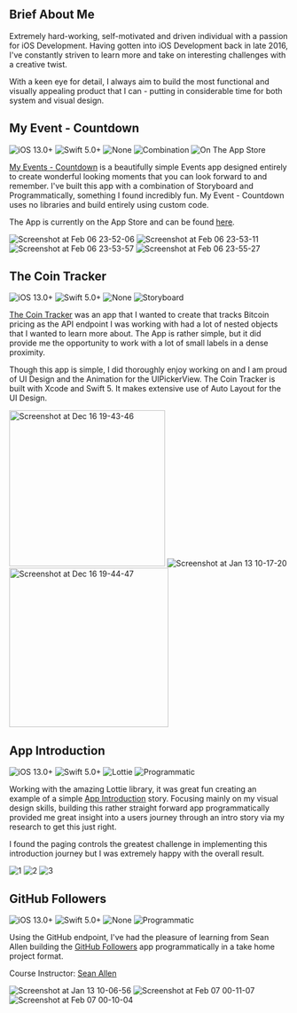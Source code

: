 ## Brief About Me

Extremely hard-working, self-motivated and driven individual with a passion for iOS Development. Having gotten into iOS Development back in late 2016, I've constantly striven to learn more and take on interesting challenges with a creative twist.

With a keen eye for detail, I always aim to build the most functional and visually appealing product that I can - putting in considerable time for both system and visual design.

## My Event - Countdown

![iOS 13.0+](https://img.shields.io/badge/iOS-13.0%2B-blue)
![Swift 5.0+](https://img.shields.io/badge/Swift-5.0%2B-orange)
![None](https://img.shields.io/badge/Libraries-None-red)
![Combination](https://img.shields.io/badge/Build-Combination-green)
![On The App Store](https://img.shields.io/badge/Stage-On%20The%20App%20Store-yellow)

[My Events - Countdown](https://github.com/Blakey47/Event-Countdown) is a beautifully simple Events app designed entirely to create wonderful looking moments that you can look forward to and remember. I've built this app with a combination of Storyboard and Programmatically, something I found incredibly fun. My Event - Countdown uses no libraries and build entirely using custom code.

The App is currently on the App Store and can be found [here](https://apps.apple.com/us/app/my-events-countdown/id1499349723?ls=1).

![Screenshot at Feb 06 23-52-06](https://user-images.githubusercontent.com/6439751/73988982-37210e00-493c-11ea-85e7-c00158be90d1.png) ![Screenshot at Feb 06 23-53-11](https://user-images.githubusercontent.com/6439751/73988980-36887780-493c-11ea-916e-523cb2a9f86a.png) ![Screenshot at Feb 06 23-53-57](https://user-images.githubusercontent.com/6439751/73988979-35efe100-493c-11ea-9a67-e951a18bc337.png)
![Screenshot at Feb 06 23-55-27](https://user-images.githubusercontent.com/6439751/73988975-34beb400-493c-11ea-8e82-dbaca21e31b6.png)

## The Coin Tracker

![iOS 13.0+](https://img.shields.io/badge/iOS-13.0%2B-blue)
![Swift 5.0+](https://img.shields.io/badge/Swift-5.0%2B-orange)
![None](https://img.shields.io/badge/Libraries-None-red)
![Storyboard](https://img.shields.io/badge/Build-Storyboard-green)

[The Coin Tracker](https://github.com/Blakey47/The-Coin-Tracker) was an app that I wanted to create that tracks Bitcoin pricing as the API endpoint I was working with had a lot of nested objects that I wanted to learn more about. The App is rather simple, but it did provide me the opportunity to work with a lot of small labels in a dense proximity.

Though this app is simple, I did thoroughly enjoy working on and I am proud of UI Design and the Animation for the UIPickerView. The Coin Tracker is built with Xcode and Swift 5. It makes extensive use of Auto Layout for the UI Design.

<img width="281" alt="Screenshot at Dec 16 19-43-46" src="https://user-images.githubusercontent.com/6439751/70937642-89306c00-203c-11ea-8cea-0814558be78c.png"> ![Screenshot at Jan 13 10-17-20](https://user-images.githubusercontent.com/6439751/72247958-f14b8100-35ed-11ea-9c1b-44dff75c8d49.png) <img width="287" alt="Screenshot at Dec 16 19-44-47" src="https://user-images.githubusercontent.com/6439751/70937662-9188a700-203c-11ea-9d00-7a6b96a44196.png">

## App Introduction

![iOS 13.0+](https://img.shields.io/badge/iOS-13.0%2B-blue)
![Swift 5.0+](https://img.shields.io/badge/Swift-5.0%2B-orange)
![Lottie](https://img.shields.io/badge/Libraries-Lottie-red)
![Programmatic](https://img.shields.io/badge/Build-Programmatic-green)

Working with the amazing Lottie library, it was great fun creating an example of a simple [App Introduction](https://github.com/Blakey47/App-Introcution-Story) story. Focusing mainly on my visual design skills, building this rather straight forward app programmatically provided me great insight into a users journey through an intro story via my research to get this just right.

I found the paging controls the greatest challenge in implementing this introduction journey but I was extremely happy with the overall result.

![1](https://user-images.githubusercontent.com/6439751/72733328-8969dd00-3b8f-11ea-9928-083960d4a386.gif)
![2](https://user-images.githubusercontent.com/6439751/72733327-8969dd00-3b8f-11ea-8239-543092705cc7.gif)
![3](https://user-images.githubusercontent.com/6439751/72733326-8969dd00-3b8f-11ea-8b06-0c87a36b6dde.gif)

## GitHub Followers

![iOS 13.0+](https://img.shields.io/badge/iOS-13.0%2B-blue)
![Swift 5.0+](https://img.shields.io/badge/Swift-5.0%2B-orange)
![None](https://img.shields.io/badge/Libraries-None-red)
![Programmatic](https://img.shields.io/badge/Build-Programmatic-green)

Using the GitHub endpoint, I've had the pleasure of learning from Sean Allen building the [GitHub Followers](https://github.com/Blakey47/GitHubFollowers) app programmatically in a take home project format. 

Course Instructor: [Sean Allen](seanallen.co)

![Screenshot at Jan 13 10-06-56](https://user-images.githubusercontent.com/6439751/72247312-851c4d80-35ec-11ea-8b44-92d54d96eecb.png)
![Screenshot at Feb 07 00-11-07](https://user-images.githubusercontent.com/6439751/73989636-633d8e80-493e-11ea-80f3-c7bcb0b2e085.png)
![Screenshot at Feb 07 00-10-04](https://user-images.githubusercontent.com/6439751/73989639-65075200-493e-11ea-91f3-a428e2c8e107.png)



